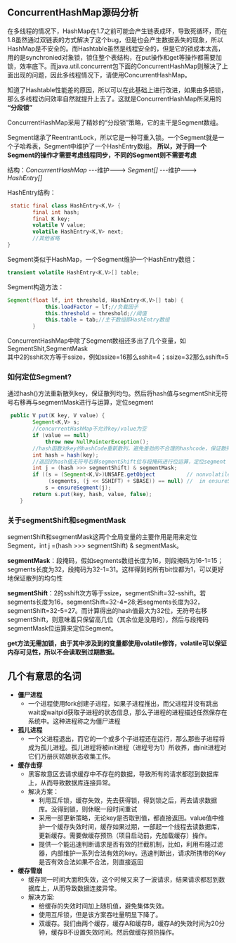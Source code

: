 ## ConcurrentHashMap源码分析
在多线程的情况下，HashMap在1.7之前可能会产生链表成环，导致死循环，而在1.8虽然通过双链表的方式解决了这个bug，但是也会产生数据丢失的现象，所以HashMap是不安全的。而Hashtable虽然是线程安全的，但是它的锁成本太高，用的是synchronied对象锁，锁住整个表结构，在put操作和get等操作都需要加锁，效率底下。而java.util.concurrent包下面的ConcurrentHashMap则解决了上面出现的问题，因此多线程情况下，请使用ConcurrentHashMap。

知道了Hashtable性能差的原因，所以可以在此基础上进行改进，如果由多把锁，那么多线程访问效率自然就提升上去了。这就是ConcurrentHashMap所采用的 **“分段锁”**

ConcurrentHashMap采用了精妙的“分段锁”策略，它的主干是Segment数组。

Segment继承了ReentrantLock，所以它是一种可重入锁。一个Segment就是一个子哈希表，Segment中维护了一个HashEntry数组。 **所以，对于同一个Segment的操作才需要考虑线程同步，不同的Segment则不需要考虑**

结构：*ConcurrentHashMap* ---维护---> *Segment[]* ---维护---> *HashEntry[]*

HashEntry结构：
```java
 static final class HashEntry<K,V> {
        final int hash;
        final K key;
        volatile V value;
        volatile HashEntry<K,V> next;
        //其他省略
} 
```

Segment类似于HashMap，一个Segment维护一个HashEntry数组：
```java
transient volatile HashEntry<K,V>[] table;
```
Segment构造方法：
```java
Segment(float lf, int threshold, HashEntry<K,V>[] tab) {
            this.loadFactor = lf;//负载因子
            this.threshold = threshold;//阈值
            this.table = tab;//主干数组即HashEntry数组
        }
```

ConcurrentHashMap中除了Segment数组还多出了几个变量，如SegmentShit,SegmentMask  
其中2的sshit次方等于ssize，例如ssize=16那么sshit=4；ssize=32那么sshift=5


### 如何定位Segment?
通过hash()方法重新散列key，保证散列均匀。然后将hash值与segmentShit无符号右移再与segmentMask进行与运算，定位segment
```java
 public V put(K key, V value) {
        Segment<K,V> s;
        //concurrentHashMap不允许key/value为空
        if (value == null)
            throw new NullPointerException();
        //hash函数对key的hashCode重新散列，避免差劲的不合理的hashcode，保证散列均匀
        int hash = hash(key);
        //返回的hash值无符号右移segmentShift位与段掩码进行位运算，定位segment
        int j = (hash >>> segmentShift) & segmentMask;
        if ((s = (Segment<K,V>)UNSAFE.getObject          // nonvolatile; recheck
             (segments, (j << SSHIFT) + SBASE)) == null) //  in ensureSegment
            s = ensureSegment(j);
        return s.put(key, hash, value, false);
    }
```
### 关于segmentShift和segmentMask
segmentShift和segmentMask这两个全局变量的主要作用是用来定位Segment，int j =(hash >>> segmentShift) & segmentMask。

**segmentMask**：段掩码，假如segments数组长度为16，则段掩码为16-1=15；segments长度为32，段掩码为32-1=31。这样得到的所有bit位都为1，可以更好地保证散列的均匀性

**segmentShift**：2的sshift次方等于ssize，segmentShift=32-sshift。若segments长度为16，segmentShift=32-4=28;若segments长度为32，segmentShift=32-5=27。而计算得出的hash值最大为32位，无符号右移segmentShift，则意味着只保留高几位（其余位是没用的），然后与段掩码segmentMask位运算来定位Segment。


**get方法无需加锁，由于其中涉及到的变量都使用volatile修饰，volatile可以保证内存可见性，所以不会读取到过期数据。**

## 几个有意思的名词
* **僵尸进程**
    - 一个进程使用fork创建子进程，如果子进程推出，而父进程并没有跳出wait或waitpid获取子进程的状态信息，那么子进程的进程描述任然保存在系统中。这种进程称之为僵尸进程
* **孤儿进程**
    - 一个父进程退出，而它的一个或多个子进程还在运行，那么那些子进程将成为孤儿进程。孤儿进程将被init进程（进程号为1）所收养，由init进程对它们万册灰姑娘状态收集工作。
* **缓存击穿**
    - 黑客故意区去请求缓存中不存在的数据，导致所有的请求都怼到数据库上，从而导致数据库连接异常。
    - 解决方案：
        + 利用互斥锁，缓存失效，先去获得锁，得到锁之后，再去请求数据库。没得到锁，则休眠一段时间重试
        + 采用一部更新策略，无论key是否取到值，都直接返回。value值中维护一个缓存失效时间，缓存如果过期，一部起一个线程去读数据库，更新缓存。需要做缓存预热（项目启动前，先加载缓存）操作。
        + 提供一个能迅速判断请求是否有效的拦截机制，比如，利用布隆过滤器，内部维护一系列合法有效的key。迅速判断出，请求所携带的Key是否有效合法如果不合法，则直接返回
* **缓存雪崩**
    - 缓存同一时间大面积失效，这个时候又来了一波请求，结果请求都怼到数据库上，从而导致数据连接异常。
    - 解决方案:
        + 给缓存的失效时间加上随机值，避免集体失效。
        + 使用互斥锁，但是该方案吞吐量明显下降了。
        + 双缓存。我们由两个缓存，缓存A和缓存B，缓存A的失效时间为20分钟，缓存B不设置失效时间。然后做缓存预热操作。



